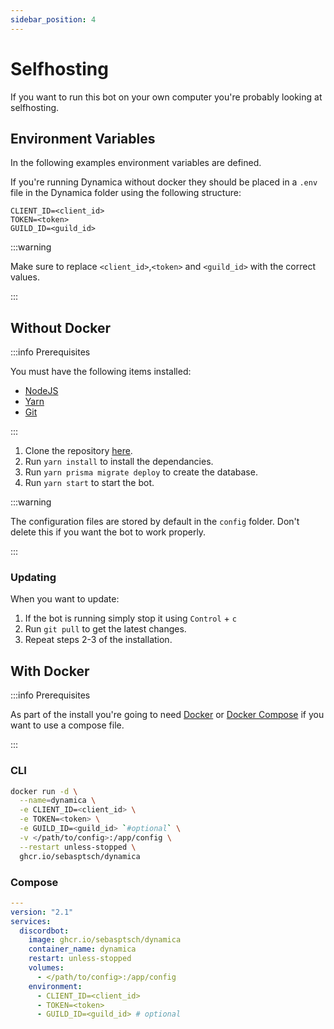 ```yaml
---
sidebar_position: 4
---
```


# Selfhosting

If you want to run this bot on your own computer you're probably looking at selfhosting.

## Environment Variables

In the following examples environment variables are defined.

If you're running Dynamica without docker they should be placed in a `.env` file in the Dynamica folder using the following structure:

```env
CLIENT_ID=<client_id>
TOKEN=<token>
GUILD_ID=<guild_id>
```

:::warning

Make sure to replace `<client_id>`,`<token>` and `<guild_id>` with the correct values.

:::

## Without Docker

:::info Prerequisites

You must have the following items installed:

- [NodeJS](https://nodejs.org)
- [Yarn](https://classic.yarnpkg.com/lang/en/docs/install/)
- [Git](https://git-scm.com/)

:::

1. Clone the repository [here](https://github.com/sebasptsch/Dynamica).
2. Run `yarn install` to install the dependancies.
3. Run `yarn prisma migrate deploy` to create the database.
4. Run `yarn start` to start the bot.

:::warning

The configuration files are stored by default in the `config` folder. Don't delete this if you want the bot to work properly.

:::

### Updating

When you want to update:

1. If the bot is running simply stop it using `Control` + `c`
2. Run `git pull` to get the latest changes.
3. Repeat steps 2-3 of the installation.

## With Docker

:::info Prerequisites

As part of the install you're going to need [Docker](https://docs.docker.com/engine/install/) or [Docker Compose](https://docs.docker.com/compose/install/) if you want to use a compose file.

:::

### CLI

```bash
docker run -d \
  --name=dynamica \
  -e CLIENT_ID=<client_id> \
  -e TOKEN=<token> \
  -e GUILD_ID=<guild_id> `#optional` \
  -v </path/to/config>:/app/config \
  --restart unless-stopped \
  ghcr.io/sebasptsch/dynamica
```

### Compose

```yml title="docker-compose.yaml"
---
version: "2.1"
services:
  discordbot:
    image: ghcr.io/sebasptsch/dynamica
    container_name: dynamica
    restart: unless-stopped
    volumes:
      - </path/to/config>:/app/config
    environment:
      - CLIENT_ID=<client_id>
      - TOKEN=<token>
      - GUILD_ID=<guild_id> # optional
```
